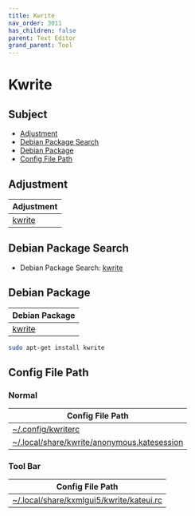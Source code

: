 ```yaml
---
title: Kwrite
nav_order: 3011
has_children: false
parent: Text Editor
grand_parent: Tool
---
```



# Kwrite


## Subject

* [Adjustment](#adjustment)
* [Debian Package Search](#debian-package-search)
* [Debian Package](#debian-package)
* [Config File Path](#config-file-path)


## Adjustment

| Adjustment |
| --- |
| [kwrite](https://github.com/samwhelp/debian-adjustment/tree/main/prototype/tool/kwrite) |


## Debian Package Search

* Debian Package Search: [kwrite](https://packages.debian.org/search?searchon=names&keywords=kwrite)


## Debian Package

| Debian Package |
| --- |
| [kwrite](https://packages.debian.org/stable/kwrite) |

``` sh
sudo apt-get install kwrite
```


## Config File Path


### Normal

| Config File Path |
| --- |
| [~/.config/kwriterc](https://github.com/samwhelp/debian-adjustment/blob/main/prototype/tool/kwrite/asset/overlay/etc/skel/.config/kwriterc) |
| [~/.local/share/kwrite/anonymous.katesession](https://github.com/samwhelp/debian-adjustment/blob/main/prototype/tool/kwrite/asset/overlay/etc/skel/.local/share/kwrite/anonymous.katesession) |


### Tool Bar

| Config File Path |
| --- |
| [~/.local/share/kxmlgui5/kwrite/kateui.rc](https://github.com/samwhelp/debian-adjustment/blob/main/prototype/tool/kwrite/asset/overlay/etc/skel/.local/share/kxmlgui5/kwrite/kateui.rc) |
